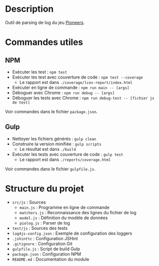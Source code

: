 # Description

Outil de parsing de log du jeu [Pioneers](http://pio.sourceforge.net/).

# Commandes utiles

## NPM

  * Exécuter les test : `npm test`
  * Exécuter les test avec couverture de code : `npm test --coverage`
     * Le rapport est dans `./coverage/lcov-report/index.html`
  * Exécuter en ligne de commande : `npm run main -- [args]`
  * Déboguer avec Chrome : `npm run debug -- [args]`
  * Déboguer les tests avec Chrome : `npm run debug-test -- [fichier js de test]`

Voir commandes dans le fichier `package.json`.

## Gulp

  * Nettoyer les fichiers générés : `gulp clean`
  * Construire la version minifiée : `gulp scripts`
    * Le résultat est dans `./build`
  * Exécuter les tests avec couverture de code : `gulp test`
     * Le rapport est dans `./reports/coverage.html`

Voir commandes dans le fichier `gulpfile.js`.

# Structure du projet

  * `src/js` : Sources
    * `main.js` : Programme en ligne de commande
    * `matchers.js` : Reconnaissance des lignes du fichier de log
    * `model.js` : Définition du modèle de données
    * `piolog.js` : Parser de log
  * `test/js` : Sources des tests
  * `log4js-config.json` : Exemple de configuration des loggers
  * `.jshinttc` : Configuration JSHint
  * `.gitignore` : Configuration Git
  * `gulpfile.js` : Script de build Gulp
  * `package.json` : Configuration NPM
  * `README.md` : Documentation du module